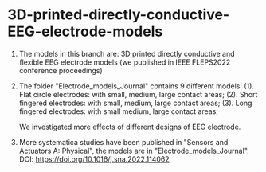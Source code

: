 # 3D-printed-directly-conductive-EEG-electrode-models

1. The models in this branch are: 3D printed directly conductive and flexible EEG electrode models (we published in IEEE FLEPS2022 conference proceedings)

2. The folder "Electrode_models_Journal" contains 9 different models: 
  (1). Flat circle electrodes: with small, medium, large contact areas;
  (2). Short fingered electrodes: with small, medium, large contact areas;
  (3). Long fingered electrodes: with small medium, large contact areas;
  
     We investigated more effects of different designs of EEG electrode.
  
 3. More systematica studies have been published in "Sensors and Actuators A: Physical", the models are in "Electrode_models_Journal". DOI: https://doi.org/10.1016/j.sna.2022.114062
